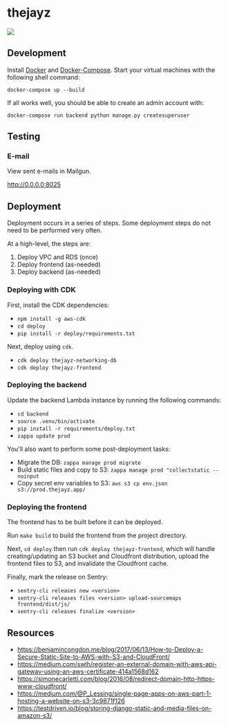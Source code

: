 # thejayz

<a href="https://github.com/grantmcconnaughey/cookiecutter-django-vue-graphql-aws">
    <img src="https://img.shields.io/badge/built%20with-Django%20Vue%20GraphQL%20AWS%20Cookiecutter-blue.svg" />
</a>

## Development

Install [Docker](https://docs.docker.com/install/) and [Docker-Compose](https://docs.docker.com/compose/). Start your virtual machines with the following shell command:

`docker-compose up --build`

If all works well, you should be able to create an admin account with:

`docker-compose run backend python manage.py createsuperuser`

## Testing

### E-mail

View sent e-mails in Mailgun.

http://0.0.0.0:8025

## Deployment

Deployment occurs in a series of steps. Some deployment steps do not need to be performed very often.

At a high-level, the steps are:

1. Deploy VPC and RDS (once)
2. Deploy frontend (as-needed)
3. Deploy backend (as-needed)

### Deploying with CDK

First, install the CDK dependencies:

- `npm install -g aws-cdk`
- `cd deploy`
- `pip install -r deploy/requirements.txt`

Next, deploy using `cdk`.

- `cdk deploy thejayz-networking-db`
- `cdk deploy thejayz-frontend`

### Deploying the backend

Update the backend Lambda instance by running the following commands:

- `cd backend`
- `source .venv/bin/activate`
- `pip install -r requirements/deploy.txt`
- `zappa update prod`

You'll also want to perform some post-deployment tasks:

- Migrate the DB: `zappa manage prod migrate`
- Build static files and copy to S3: `zappa manage prod "collectstatic --noinput`
- Copy secret env variables to S3: `aws s3 cp env.json s3://prod.thejayz.app/`

### Deploying the frontend

The frontend has to be built before it can be deployed.

Run `make build` to build the frontend from the project directory.

Next, `cd deploy` then run `cdk deploy thejayz-frontend`, which will handle creating/updating
an S3 bucket and Cloudfront distribution, upload the frontend files to S3, and invalidate the
Cloudfront cache.

Finally, mark the release on Sentry:

- `sentry-cli releases new <version>`
- `sentry-cli releases files <version> upload-sourcemaps frontend/dist/js/`
- `sentry-cli releases finalize <version>`

## Resources

- https://benjamincongdon.me/blog/2017/06/13/How-to-Deploy-a-Secure-Static-Site-to-AWS-with-S3-and-CloudFront/
- https://medium.com/swlh/register-an-external-domain-with-aws-api-gateway-using-an-aws-certificate-414a1568d162
- https://simonecarletti.com/blog/2016/08/redirect-domain-http-https-www-cloudfront/
- https://medium.com/@P_Lessing/single-page-apps-on-aws-part-1-hosting-a-website-on-s3-3c9871f126
- https://testdriven.io/blog/storing-django-static-and-media-files-on-amazon-s3/
